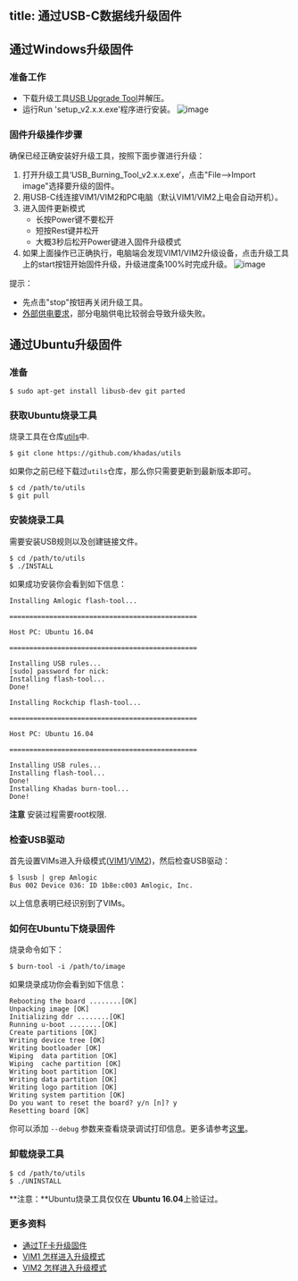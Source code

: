 title: 通过USB-C数据线升级固件
---

## 通过Windows升级固件
### 准备工作
* 下载升级工具[USB Upgrade Tool](http://www.mediafire.com/file/ori8sd6m3wu1dig/USB_Burning_Tool_v2.1.6.3_zh.zip/file)并解压。
* 运行Run 'setup_v2.x.x.exe'程序进行安装。
![image](/images/vim1/usb_upgrade_tool_setup_v208_zh.png) 

### 固件升级操作步骤
确保已经正确安装好升级工具，按照下面步骤进行升级：

1. 打开升级工具‘USB_Burning_Tool_v2.x.x.exe’，点击"File-->Import image"选择要升级的固件。
2. 用USB-C线连接VIM1/VIM2和PC电脑（默认VIM1/VIM2上电会自动开机）。
3. 进入固件更新模式
   * 长按Power键不要松开
   * 短按Rest键并松开
   * 大概3秒后松开Power键进入固件升级模式
4.  如果上面操作已正确执行，电脑端会发现VIM1/VIM2升级设备，点击升级工具上的start按钮开始固件升级，升级进度条100%时完成升级。
![image](/images/vim1/usb_upgrade_tool_interface_v208_zh.png)

提示：
* 先点击"stop"按钮再关闭升级工具。
* [外部供电要求](/zh-cn/vim1/ExtraPowerInput.html)，部分电脑供电比较弱会导致升级失败。

## 通过Ubuntu升级固件
### 准备
```
$ sudo apt-get install libusb-dev git parted
```
### 获取Ubuntu烧录工具
烧录工具在仓库[utils](https://github.com/khadas/utils)中.
```
$ git clone https://github.com/khadas/utils
```
如果你之前已经下载过`utils`仓库，那么你只需要更新到最新版本即可。
```
$ cd /path/to/utils
$ git pull
```
### 安装烧录工具
需要安装USB规则以及创建链接文件。
```
$ cd /path/to/utils
$ ./INSTALL
```
如果成功安装你会看到如下信息：
```
Installing Amlogic flash-tool...

===============================================

Host PC: Ubuntu 16.04

===============================================

Installing USB rules...
[sudo] password for nick: 
Installing flash-tool...
Done!

Installing Rockchip flash-tool...

===============================================

Host PC: Ubuntu 16.04

===============================================

Installing USB rules...
Installing flash-tool...
Done!
Installing Khadas burn-tool...
Done!
```
**注意** 安装过程需要root权限.

### 检查USB驱动
首先设置VIMs进入升级模式([VIM1](/zh-cn/vim1/HowtoBootIntoUpgradeMode.html)/[VIM2](/zh-cn/vim2/HowtoBootIntoUpgradeMode.html))，然后检查USB驱动：
```
$ lsusb | grep Amlogic
Bus 002 Device 036: ID 1b8e:c003 Amlogic, Inc.
```
以上信息表明已经识别到了VIMs。

### 如何在Ubuntu下烧录固件
烧录命令如下：
```
$ burn-tool -i /path/to/image
```
如果烧录成功你会看到如下信息：
```
Rebooting the board ........[OK]
Unpacking image [OK]
Initializing ddr ........[OK]
Running u-boot ........[OK]
Create partitions [OK]
Writing device tree [OK]
Writing bootloader [OK]
Wiping  data partition [OK]
Wiping  cache partition [OK]
Writing boot partition [OK]
Writing data partition [OK]
Writing logo partition [OK]
Writing system partition [OK]
Do you want to reset the board? y/n [n]? y
Resetting board [OK]

```
你可以添加 `--debug` 参数来查看烧录调试打印信息。更多请参考[这里](https://github.com/khadas/utils/tree/master/aml-flash-tool/docs)。

### 卸载烧录工具
```
$ cd /path/to/utils
$ ./UNINSTALL
```

**注意：**Ubuntu烧录工具仅仅在 **Ubuntu 16.04**上验证过。

### 更多资料
* [通过TF卡升级固件](/zh-cn/vim1/UpgradeViaTFBurningCard.html)
* [VIM1 怎样进入升级模式](/zh-cn/vim1/HowtoBootIntoUpgradeMode.html)
* [VIM2 怎样进入升级模式](/zh-cn/vim2/HowtoBootIntoUpgradeMode.html)


